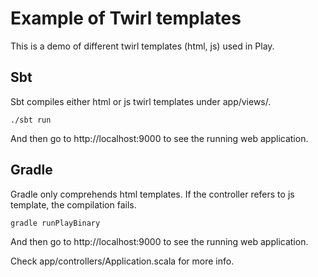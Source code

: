 # Example of Twirl templates

This is a demo of different twirl templates (html, js) used in Play.

## Sbt

Sbt compiles either html or js twirl templates under app/views/.

```
./sbt run
```

And then go to http://localhost:9000 to see the running web application.

## Gradle

Gradle only comprehends html templates. If the controller refers to js template, the compilation fails.

```
gradle runPlayBinary
```

And then go to http://localhost:9000 to see the running web application.

Check app/controllers/Application.scala for more info.